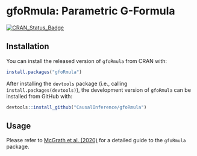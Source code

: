 
<!-- README.md is generated from README.Rmd. Please edit that file -->

# gfoRmula: Parametric G-Formula

<!-- badges: start -->

[![CRAN_Status_Badge](https://www.r-pkg.org/badges/version/gfoRmula)](https://cran.r-project.org/package=gfoRmula)
<!-- badges: end -->

## Installation

You can install the released version of `gfoRmula` from CRAN with:

``` r
install.packages("gfoRmula")
```

After installing the `devtools` package (i.e., calling
`install.packages(devtools)`), the development version of `gfoRmula` can
be installed from GitHub with:

``` r
devtools::install_github("CausalInference/gfoRmula")
```

## Usage

Please refer to [McGrath et
al. (2020)](https://www.cell.com/patterns/fulltext/S2666-3899(20)30008-8)
for a detailed guide to the `gfoRmula` package.
